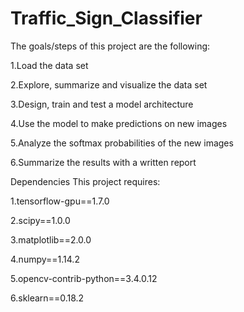 # Traffic_Sign_Classifier

The goals/steps of this project are the following:

1.Load the data set

2.Explore, summarize and visualize the data set

3.Design, train and test a model architecture

4.Use the model to make predictions on new images

5.Analyze the softmax probabilities of the new images

6.Summarize the results with a written report

Dependencies This project requires:

1.tensorflow-gpu==1.7.0

2.scipy==1.0.0

3.matplotlib==2.0.0

4.numpy==1.14.2

5.opencv-contrib-python==3.4.0.12

6.sklearn==0.18.2
